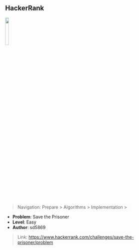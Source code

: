 ## HackerRank
<img src="https://upload.wikimedia.org/wikipedia/commons/4/40/HackerRank_Icon-1000px.png" width="15%"></img>

> Navigation: Prepare > Algorithms > Implementation >

- **Problem**: Save the Prisoner
- **Level**: Easy
- **Author**: sd5869


> Link: https://www.hackerrank.com/challenges/save-the-prisoner/problem